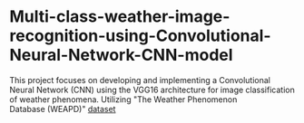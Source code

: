 # Multi-class-weather-image-recognition-using-Convolutional-Neural-Network-CNN-model
This project focuses on developing and implementing a Convolutional Neural Network (CNN) using the VGG16 architecture for image classification of weather phenomena. Utilizing "The Weather Phenomenon Database (WEAPD)"
[dataset](https://dataverse.harvard.edu/dataset.xhtml?persistentId=doi:10.7910/DVN/M8JQCR)

